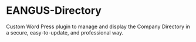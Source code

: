 # EANGUS-Directory
Custom Word Press plugin to manage and display the Company Directory in a secure, easy-to-update, and professional way.
